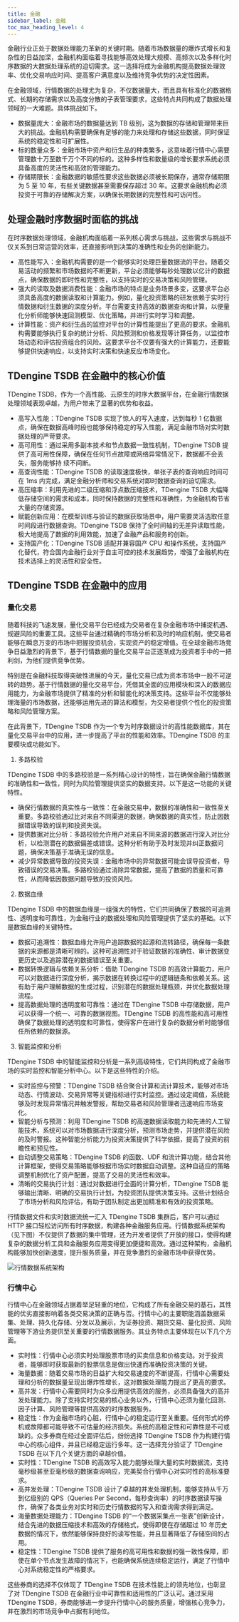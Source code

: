 ```yaml
---
title: 金融
sidebar_label: 金融
toc_max_heading_level: 4
---
```


金融行业正处于数据处理能力革新的关键时期。随着市场数据量的爆炸式增长和复杂性的日益加深，金融机构面临着寻找能够高效处理大规模、高频次以及多样化时序数据的大数据处理系统的迫切需求。这一选择将成为金融机构提高数据处理效率、优化交易响应时间、提高客户满意度以及维持竞争优势的决定性因素。

在金融领域，行情数据的处理尤为复杂，不仅数据量大，而且具有标准化的数据格式、长期的存储需求以及高度分散的子表管理要求，这些特点共同构成了数据处理领域的一大难题。具体挑战如下。

- 数据量庞大：金融市场的数据量达到 TB 级别，这为数据的存储和管理带来巨大的挑战。金融机构需要确保有足够的能力来处理和存储这些数据，同时保证系统的稳定性和可扩展性。
- 标的数量众多：金融市场中资产和衍生品的种类繁多，这意味着行情中心需要管理数十万至数千万个不同的标的。这种多样性和数量级的增长要求系统必须具备高度的灵活性和高效的管理能力。
- 存储期限长：金融数据的敏感性要求这些数据必须被长期保存，通常存储期限为 5 至 10 年，有些关键数据甚至需要保存超过 30 年。这要求金融机构必须投资于可靠的存储解决方案，以确保长期数据的完整性和可访问性。

## 处理金融时序数据时面临的挑战

在时序数据处理领域，金融机构面临着一系列核心需求与挑战，这些需求与挑战不仅关系到日常运营的效率，还直接影响到决策的准确性和业务的创新能力。

- 高性能写入：金融机构需要的是一个能够实时处理巨量数据流的平台。随着交易活动的频繁和市场数据的不断更新，平台必须能够每秒处理数以亿计的数据点，确保数据的即时性和完整性，以支持实时的交易决策和风险管理。
- 强大的读取及数据消费性能：金融市场的特点是业务场景多变，这要求平台必须具备高度的数据读取和计算能力。例如，量化投资策略的研发依赖于实时行情数据和衍生数据的深度分析。平台需要支持高效的数据查询和计算，以便量化分析师能够快速回测模型、优化策略，并进行实时学习和调整。
- 计算性能：资产和衍生品的监控对平台的计算性能提出了更高的要求。金融机构需要能够执行复杂的统计分析、风险预测和价格发现等计算任务，以监控市场动态和评估投资组合的风险。这要求平台不仅要有强大的计算能力，还要能够提供快速响应，以支持实时决策和快速反应市场变化。

## TDengine TSDB 在金融中的核心价值

TDengine TSDB，作为一个高性能、云原生的时序大数据平台，在金融行情数据处理领域表现卓越，为用户带来了显著的优势和收益。
- 高写入性能：TDengine TSDB 实现了惊人的写入速度，达到每秒 1 亿数据点，确保在数据高峰时段也能够保持稳定的写入性能，满足金融市场对实时数据处理的严苛要求。
- 高可用性：通过采用多副本技术和节点数据一致性机制，TDengine TSDB 提供了高可用性保障，确保在任何节点故障或网络异常情况下，数据都不会丢失，服务能够持
续不间断。
- 高查询性能：TDengine TSDB 的读取速度极快，单张子表的查询响应时间可在 1ms 内完成，满足金融分析师和交易系统对即时数据查询的迫切需求。
- 高压缩率：利用先进的二级压缩和浮点数压缩技术，TDengine TSDB 大幅降低存储空间的需求和成本，同时保持数据的完整性和准确性，为金融机构节省大量的存储资源。
- 赋能创新应用：在模型训练与验证的数据获取场景中，用户需要灵活选取任意时间段进行数据查询。TDengine TSDB 保持了全时间轴的无差异读取性能，极大地提高了数据的利用效能，加速了金融产品和服务的创新。
- 支持国产化：TDengine TSDB 适配并兼容国产 CPU 和操作系统，支持国产化替代，符合国内金融行业对于自主可控的技术发展趋势，增强了金融机构在技术选择上的灵活性和安全性。

## TDengine TSDB 在金融中的应用

### 量化交易 

随着科技的飞速发展，量化交易平台已经成为交易者在复杂金融市场中捕捉机遇、规避风险的重要工具。这些平台通过精确的市场分析和及时的响应机制，使交易者能够在瞬息万变的市场中把握投资机会，实现资产的稳定增值。在全球金融市场竞争日益激烈的背景下，基于行情数据的量化交易平台正逐渐成为投资者手中的一把利剑，为他们提供竞争优势。

特别是在金融科技取得突破性进展的今天，量化交易已成为资本市场中一股不可逆转的趋势。基于行情数据的量化交易平台，凭借其全面的应用模块和深入的数据应用能力，为金融市场提供了精准的分析和智能化的决策支持。这些平台不仅能够处理海量的市场数据，还能够运用先进的算法和模型，为交易者提供个性化的投资策略和风险管理方案。

在此背景下，TDengine TSDB 作为一个专为时序数据设计的高性能数据库，其在量化交易平台中的应用，进一步提高了平台的性能和效率。TDengine TSDB 的主要模块或功能如下。

1.  多路校验

TDengine TSDB 中的多路校验是一系列精心设计的特性，旨在确保金融行情数据的准确性和一致性，同时为风险管理提供坚实的数据支持。以下是这一功能的关键特性。
- 确保行情数据的真实性与一致性：在金融交易中，数据的准确性和一致性至关重要。多路校验通过比对来自不同渠道的数据，确保数据的真实性，防止因数据错误导致的误判和投资失误。
- 提供数据对比分析：多路校验允许用户对来自不同来源的数据进行深入对比分析，以检测潜在的数据偏差或错误。这种分析有助于及时发现并纠正数据问题，确保决策基于准确无误的信息。
- 减少异常数据导致的投资失误：金融市场中的异常数据可能会误导投资者，导致错误的交易决策。多路校验通过消除异常数据，提高了数据的质量和可靠性，从而降低因数据问题导致的投资风险。

2. 数据血缘

TDengine TSDB 中的数据血缘是一组强大的特性，它们共同确保了数据的可追溯性、透明度和可靠性，为金融行业的数据处理和风险管理提供了坚实的基础。以下是数据血缘的关键特性。
- 数据可追溯性：数据血缘允许用户追踪数据的起源和流转路径，确保每一条数据的来源都是清晰可辨的。这种可追溯性对于验证数据的准确性、审计数据变更历史以及追踪潜在的数据错误至关重要。
- 数据转换逻辑与依赖关系分析：借助 TDengine TSDB 的高效计算能力，用户可以对数据进行深度分析，揭示数据在转换过程中的逻辑链条和依赖关系。这有助于用户理解数据的生成过程，识别潜在的数据处理瓶颈，并优化数据处理流程。
- 提高数据处理的透明度和可靠性：通过在 TDengine TSDB 中存储数据，用户可以获得一个统一、可靠的数据视图。TDengine TSDB 的高性能和高可用性确保了数据处理的透明度和可靠性，使得客户在进行复杂的数据分析时能够信任所依赖的数据源。

3. 智能监控和分析

TDengine TSDB 中的智能监控和分析是一系列高级特性，它们共同构成了金融市场的实时监控和智能分析中心。以下是这些特性的介绍。
- 实时监控与预警：TDengine TSDB 结合聚合计算和流计算技术，能够对市场动态、行情波动、交易异常等关键指标进行实时监控。通过设定阈值，系统能够及时发现异常情况并触发警报，帮助交易者和风险管理者迅速响应市场变化。
- 智能分析与预测：利用 TDengine TSDB 的高速数据读取能力和先进的人工智能技术，系统可以对市场数据进行深度分析，预测市场走势，并提供潜在风险的及时警报。这种智能分析能力为投资决策提供了科学依据，提高了投资的前瞻性和预见性。
- 自动调整交易策略：TDengine TSDB 的函数、UDF 和流计算功能，结合其他计算框架，使得交易策略能够根据市场实时数据自动调整。这种自适应的策略调整机制优化了资产配置，提高了交易的灵活性和效率。
- 清晰的交易执行计划：通过对数据进行全面的计算分析，TDengine TSDB 能够输出清晰、明确的交易执行计划，为投资团队提供决策支持。这些计划结合了市场分析和风险评估，有助于团队制定出更加精准和有效的投资策略。

行情数据文件和实时数据流统一汇入 TDengine TSDB 集群后，客户可以通过 HTTP 接口轻松访问所有时序数据，构建各种金融服务应用。行情数据系统架构（见下图）不仅提供了数据的集中管理，还为开发者提供了开放的接口，使得构建复杂的数据分析工具和金融服务应用变得更加便捷和高效。通过这种架构，金融机构能够加快创新速度，提升服务质量，并在竞争激烈的金融市场中获得优势。

![行情数据系统架构](./finance-1.png)

### 行情中心

行情中心在金融领域占据着举足轻重的地位，它构成了所有金融交易的基石，其性能的优劣直接影响着各类交易决策的正确与否。行情中心的主要职能涵盖数据采集、处理、持久化存储、分发以及展示，为证券投资、期货交易、量化投资、风险管理等下游业务提供至关重要的行情数据服务。其业务特点主要体现在以下几个方面。

- 实时性：行情中心必须实时处理股票市场的买卖信息和价格变动。对于投资者，能够即时获取最新的股票信息是做出快速而准确投资决策的关键。
- 海量数据：随着交易市场的日益扩大和交易速度的不断提高，行情中心需要处理和分析的数据量呈现出爆炸性增长，这对数据处理能力提出了更高的要求。
- 高并发：行情中心需要同时为众多应用提供高效的服务，必须具备强大的高并发处理能力。除了支持实时交易的核心业务以外，行情中心还须为量化回测、因子计算、风险管理等提供高效的时序数据服务。
- 稳定性：作为金融市场的心脏，行情中心的稳定运行至关重要。任何形式的停机或故障都可能导致不可估量的经济损失。系统的高稳定性和可靠性是不可或缺的。众多券商在经过全面评估后，纷纷选择 TDengine TSDB 作为构建行情中心的核心组件，并且已经稳定运行多年。这一选择充分验证了 TDengine TSDB 在以下几个关键方面的卓越价值。
- 实时性：TDengine TSDB 的高效写入能力能够处理大量的实时数据流，支持毫秒级甚至亚毫秒级的数据查询响应，完美契合行情中心对实时性的高标准要求。
- 高并发处理：TDengine TSDB 设计了卓越的并发处理机制，能够支持从千万到亿级别的 QPS（Queries Per Second，每秒查询率）的时序数据读写操作，确保了各类业务对实时和历史行情数据的写入和查询需求得到满足。
- 海量数据处理能力：TDengine TSDB 的“一个数据采集点一张表”创新设计，结合先进的数据压缩技术和高效的存储格式，使得即使在存储超过 10 年历史数据的情况下，依然能够保持良好的读写性能，并且显著降低了存储空间的占用。
- 稳定性：TDengine TSDB 提供了服务的高可用性和数据的强一致性保障，即使在单个节点发生故障的情况下，也能确保系统连续稳定运行，满足了行情中心对系统稳定性的严格要求。

这些券商的选择不仅体现了 TDengine TSDB 在技术性能上的领先地位，也彰显了对 TDengine TSDB 在金融行业中可靠性和适用性的广泛认可。通过采用 TDengine TSDB，券商能够进一步提升行情中心的服务质量，增强核心竞争力，并在激烈的市场竞争中占据有利地位。